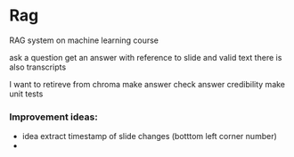 # Rag
RAG system on machine learning course

ask a question get an answer with reference to slide and valid text
there is also transcripts

I want to retireve from chroma
make answer
check answer credibility
make unit tests

### Improvement ideas:
- idea extract timestamp of slide changes (botttom left corner number)
- 
